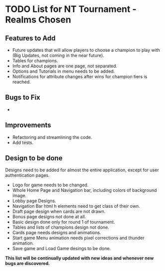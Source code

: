 # TODO List for NT Tournament - Realms Chosen
## Features to Add
- Future updates that will allow players to choose a champion to play with (Big Updates, not coming in the near future).
- Tables for champions.
- Info and About pages are one page, not separated.
- Options and Tutorials in menu needs to be added.
- Notifications for attribute changes after wins for champion tiers is reached.
## Bugs to Fix
- 
## Improvements
- Refactoring and streamlining the code.
- Add tests.
## Design to be done
Designs need to be added for almost the entire application, except for user authentication pages.
- Logo for game needs to be changed.
- Whole Home Page and Navigation bar, including colors of background image.
- Lobby page Designs.
- Navigation Bar html h elements need to get class of their own.
- Draft page design when cards are not drawn.
- Bonus page designs not done at all.
- Basic design done only for round 1 of tournament.
- Tables and lists of champions design not done.
- Cards page needs designs and animations.
- Start game Menu animation needs pixel corrections and thunder animation.
- Save game and Load Game desings to be done.

**This list will be continually updated with new ideas and whenever new bugs are discovered.**
